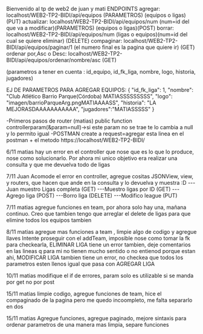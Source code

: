 Bienvenido al tp de web2 de juan y mati
ENDPOINTS
agregar: localhost/WEB2-TP2-BIDI/api/equipos  (PARAMETROS)  (equipos o ligas)(PUT)
actualizar: localhost/WEB2-TP2-BIDI/api/equipos/num  (num=id del que va a modificar)(PARAMETROS) (equipos o ligas)(POST)
borrar: localhost/WEB2-TP2-BIDI/api/equipos/num (ligas o equipos)(num=id del cual se quiere eliminar) (DELETE)
compaginar: localhost/WEB2-TP2-BIDI/api/equipos/paginar/1 (el numero final es la pagina que quiere ir) (GET)
ordenar por,Asc o Desc: localhost/WEB2-TP2-BIDI/api/equipos/ordenar/nombre/asc (GET)

(parametros a tener en cuenta : id_equipo, id_fk_liga, nombre, logo, historia, jugadores)

EJ DE PARAMETROS PARA AGREGAR EQUIPOS:
{ "id_fk_liga": 1,
    "nombre": "Club Atlético Barrio Parque(Córdoba) MATIASSSSSSSSS",
    "logo": "imagen/barrioParqueArg.pngMATIAAAASS",
    "historia": "LA MEJORASDAAAAAAAAAAA",
    "jugadores":"MATIASSSSS"
    }




-Primeros pasos de router (matias)
public function controllerparam(&param=null)->si este param no se trae te lo cambia a null y lo permito igual
-POSTMAN create a request=agregar esta linea en el postman + el metodo https://localhost/WEB2-TP2-BIDI/

6/11 matias
hay un error en el controller que nose que es lo que lo produce, nose como solucionarlo. Por ahora mi unico objetivo era realizar una consulta y que me devuelva todo de ligas

7/11 Juan
Acomode el error en controller, agregue cositas JSONView, view, y routers, que hacen que ande en la consulta y lo devuelva y muestra :D
---Juan muestro Ligas completa (GET)
---Muestro ligas por ID (GET)
---Agrego liga (POST)
---Borro liga (DELETE)
---Modifico league (PUT)

7/11 matias
agregue funciones en team, por ahora solo hay una, mañana continuo. Creo que tambien tengo que arreglar el delete de ligas para que elimine todos los equipos tambien

8/11 matias
agregue mas funciones a team , limpie algo de codigo y agregue llaves
Intente proseguir con el addTeam, imposible nose como tomar la fk para checkearla, ELIMINAR LIGA tiene un error tambien, deje comentarios en las lineas q para mi no tienen mucho sentido o no entienod porque estan ahi, MODIFICAR LIGA tambien tiene un error, no checkea que todos los parametros esten llenos igual que pasa con AGREGAR LIGA

10/11  matias
modifique el if de errores, param solo es utilizable si se manda por get no por post

15/11 matias
limpie codigo, agregue funciones de team, hice el compaginado de la pagina pero me quedo incoompleto, me falta separarlo en dos

15/11 matias
Agregue funciones, agregue paginado, mejore sintaxis para ordenar parametros de una manera mas limpia, separe funciones
